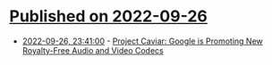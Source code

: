 # [Published on 2022-09-26](index.md)

* [2022-09-26, 23:41:00](https://soylentnews.org/article.pl?sid=22/09/26/0856244&from=rss) - [Project Caviar: Google is Promoting New Royalty-Free Audio and Video Codecs](https://soylentnews.org/article.pl?sid=22/09/26/0856244&from=rss)
